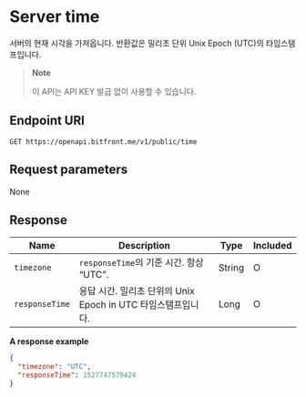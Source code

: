# Server time

서버의 현재 시각을 가져옵니다. 반환값은 밀리초 단위 Unix Epoch (UTC)의 타임스탬프입니다.

> **Note**
> 
> 이 API는 API KEY 발급 없이 사용할 수 있습니다.

## Endpoint URI

    GET https://openapi.bitfront.me/v1/public/time

## Request parameters

None

## Response

| Name           | Description                                | Type   | Included |
| -------------- | ------------------------------------------ | ------ | -------- |
| `timezone`     | `responseTime`의 기준 시간. 항상 “UTC”.           | String | O        |
| `responseTime` | 응답 시간. 밀리초 단위의 Unix Epoch in UTC 타임스탬프입니다. | Long   | O        |

**A response example**

``` json
{
  "timezone": "UTC",
  "responseTime": 1527747579424
}
```
